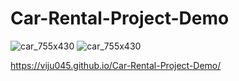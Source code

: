 # Car-Rental-Project-Demo

![car_755x430](https://user-images.githubusercontent.com/103639035/215740631-34b56c17-ff1a-45c8-aec7-34203c1a6eff.png)
![car_755x430](https://user-images.githubusercontent.com/103639035/215742998-18f37c89-b3ed-420d-9b4b-c901314df142.png)

https://viju045.github.io/Car-Rental-Project-Demo/
